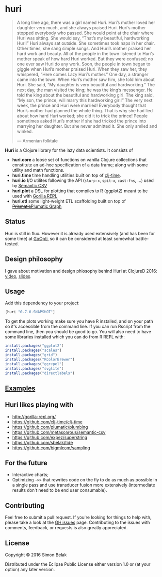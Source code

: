 # huri

> A long time ago, there was a girl named Huri. Huri’s mother loved her daughter very much, and she always praised Huri. Huri’s mother stopped everybody who passed. She would point at the chair where Huri was sitting. She would say, “That’s my beautiful, hardworking Huri!” Huri always sat outside. She sometimes took naps in her chair. Other times, she sang simple songs. And Huri’s mother praised her hard work and beauty. All of the people in the town listened to Huri’s mother speak of how hard Huri worked. But they were confused; no one ever saw Huri do any work. Soon, the people in town began to giggle when Huri’s mother praised Huri. When they saw her, they whispered, “Here comes Lazy Huri’s mother.” One day, a stranger came into the town. When Huri’s mother saw him, she told him about Huri. She said, “My daughter is very beautiful and hardworking.” The next day, the man visited the king; he was the king’s messenger. He told the king about the beautiful and hardworking girl. The king said, “My son, the prince, will marry this hardworking girl!” The very next week, the prince and Huri were married! Everybody thought that Huri’s mother had planned the whole thing. That is why she had lied about how hard Huri worked; she did it to trick the prince! People sometimes asked Huri’s mother if she had tricked the prince into marrying her daughter. But she never admitted it. She only smiled and winked.
>
> — Armenian folktale

__Huri__ is a Clojure library for the lazy data scientists. It consists of
* __huri.core__ a loose set of functions on vanilla Clojure collections that constitute an ad-hoc specification of a data frame; along with some utility and math functions.
* __huri.time__ time handling utilities built on top of [clj-time](https://github.com/clj-time/clj-time).
* __huri.io__ I/O utilites following the API (`slurp-x`, `spit-x`, `cast-fns`, ...) used by [Semantic CSV](https://github.com/metasoarous/semantic-csv)
* __huri.plot__ a DSL for plotting that compiles to R (ggplot2) meant to be used with [Gorilla REPL](http://gorilla-repl.org/)
* __huri.etl__ some light-weight ETL scaffolding built on top of [~~Prismatic~~Plumatic Graph](https://github.com/plumatic/plumbing)

## Status

Huri is still in flux. However it is already used extensively (and has been for some time) at [GoOpti](https://goopti.com), so it can be considered at least somewhat battle-tested.

## Design philosophy

I gave about motivation and design phiosophy behind Huri at ClojureD 2016: [video](https://www.youtube.com/watch?v=PSTSO8K80U4), [slides](http://www.slideshare.net/simonbelak/doing-data-science-with-clojure).

## Usage

Add this dependency to your project:

```clj
[huri "0.7.0-SNAPSHOT"]
```

To get the plots working make sure you have R installed, and on your path so it's accessible from the command line. If you can run Rscript from the command line, then you should be good to go. You will also need to have some libraries installed which you can do from R REPL with:
```r
install.packages("ggplot2")
install.packages("scales")
install.packages("grid")
install.packages("RColorBrewer")	
install.packages("ggrepel")
install.packages("svglite")
install.packages("directlabels")
```

## [Examples](http://viewer.gorilla-repl.org/view.html?source=github&user=sbelak&repo=huri&path=examples/examples.cljw)

## Huri likes playing with

* http://gorilla-repl.org/
* https://github.com/clj-time/clj-time
* https://github.com/plumatic/plumbing
* https://github.com/metasoarous/semantic-csv
* https://github.com/expez/superstring
* https://github.com/sbelak/tide
* https://github.com/bigmlcom/sampling

## For the future

* Interactive charts;
* Optimizing `->>` that rewrites code on the fly to do as much as possible in a single pass and use transducer fusion more extensively (intermediate results don't need to be end user consumable).


## Contributing

Feel free to submit a pull request.
If you're looking for things to help with, please take a look at the [GH issues](https://github.com/sbelak/huri/issues) page.
Contributing to the issues with comments, feedback, or requests is also greatly appreciated.


## License

Copyright © 2016 Simon Belak

Distributed under the Eclipse Public License either version 1.0 or (at
your option) any later version.
